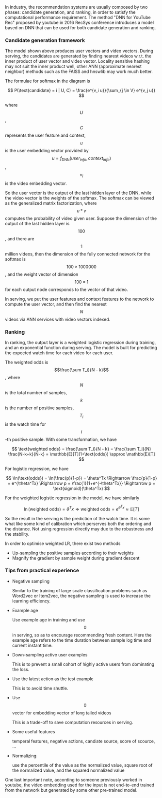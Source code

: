 
In industry, the recommendation systems are usually composed by two phases: candidate generation, and ranking, in order to satisfy the computational performance requirement. The method "DNN for YouTube Rec" proposed by youtube in 2016 RecSys conference introduces a model based on DNN that can be used for both candidate generation and ranking.

### Candidate generation framework

The model shown above produces user vectors and video vectors. During serving, the candidates are generated by finding nearest videos w.r.t. the inner product of user vector and video vector. Locality sensitive hashing may not suit the inner product well, other ANN (approximate nearest neighbor) methods such as the FAISS and hnswlib may work much better.

The formulae for softmax in the diagram is

$$
P(\text{candidate} = i | U, C) = \frac{e^{v_i u}}{\sum_{j \in V} e^{v_j u}}
$$

where $$U$$, $$C$$ represents the user feature and context, $$u$$ is the user embedding vector provided by $$u = f_{\text{DNN}}(user_{info}, context_{info})$$, $$v_i$$ is the video embedding vector.

So the user vector is the output of the last hidden layer of the DNN, while the video vector is the weights of the softmax. The softmax can be viewed as the generalized matrix factorization, where $$u * v$$ computes the probability of video given user. Suppose the dimension of the output of the last hidden layer is $$100$$, and there are $$1$$ million videos, then the dimension of the fully connected network for the softmax is $$100 \times 1000000$$, and the weight vector of dimension $$100 \times 1$$ for each output node corresponds to the vector of that video.

In serving, we put the user features and context features to the network to compute the user vector, and then find the nearest $$N$$ videos via ANN services with video vectors indexed.

### Ranking

In ranking, the output layer is a weighted logistic regression during training, and an exponential function during serving. The model is built for predicting the expected watch time for each video for each user.

The weighted odds is $$\frac{\sum T_i}{N - k}$$, where $$N$$ is the total number of samples, $$k$$ is the number of positive samples, $$T_i$$ is the watch time for $$i$$-th positive sample. With some transformation, we have

$$
\text{weighted odds} = \frac{\sum T_i}{N - k} = \frac{\sum T_i}{N} \frac{N-k+k}{N-k} = \mathbb{E}[T](1+\text{odds}) \approx \mathbb{E}[T]
$$

For logistic regression, we have

$$
\ln(\text{odds}) = \ln(\frac{p}{1-p}) = \theta^Tx \Rightarrow \frac{p}{1-p} = e^{\theta^Tx} \Rightarrow p = \frac{1}{1+e^{-\theta^Tx}} \Rightarrow p = \text{sigmoid}(\theta^Tx)
$$

For the weighted logistic regression in the model, we have similarly

$$
\ln(\text{weighted odds}) = \theta^Tx \Rightarrow \text{weighted odds} = e^{\theta^Tx} \approx \mathbb{E}[T]
$$

So the result in the serving is the prediction of the watch time. It is some what like some kind of calibration which perserves both the ordering and the distance. Not using regression directly may due to the robustness and the stability.

In order to optimise weighted LR, there exist two methods

- Up-sampling the positive samples according to their weights
- Magnify the gradient by sample weight during gradient descent

### Tips from practical experience

- Negative sampling

  Similar to the training of large scale classification problems such as Word2vec or Item2vec, the negative sampling is used to increase the learning efficiency.

- Example age

  Use example age in training and use $$0$$ in serving, so as to encourage recommending fresh content. Here the example age refers to the time duration between sample log time and current instant time.

- Down-sampling active user examples

  This is to prevent a small cohort of highly active users from dominating the loss.

- Use the latest action as the test example

  This is to avoid time shuttle.

- Use $$0$$ vector for embedding vector of long tailed videos

  This is a trade-off to save computation resources in serving.

- Some useful features

  temperal features, negative actions, candiate source, score of scource, ...

- Normalizing

  use the percentile of the value as the normalized value, square root of the normalized value, and the squared normalized value

One last important note, according to someone previously worked in youtube, the video embedding used for the input is not end-to-end trained from the network but generated by some other pre-trained model.
